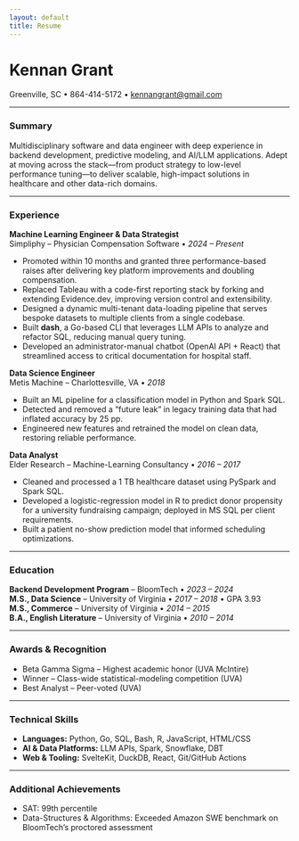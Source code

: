 ```yaml
---
layout: default
title: Resume
---
```


# Kennan Grant  
Greenville, SC • 864-414-5172 • kennangrant@gmail.com  

---

### Summary
Multidisciplinary software and data engineer with deep experience in backend development, predictive modeling, and AI/LLM applications. Adept at moving across the stack—from product strategy to low-level performance tuning—to deliver scalable, high-impact solutions in healthcare and other data-rich domains.

---

### Experience

**Machine Learning Engineer & Data Strategist**  
Simpliphy – Physician Compensation Software • _2024 – Present_  
- Promoted within 10 months and granted three performance-based raises after delivering key platform improvements and doubling compensation.  
- Replaced Tableau with a code-first reporting stack by forking and extending Evidence.dev, improving version control and extensibility.  
- Designed a dynamic multi-tenant data-loading pipeline that serves bespoke datasets to multiple clients from a single codebase.  
- Built **dash**, a Go-based CLI that leverages LLM APIs to analyze and refactor SQL, reducing manual query tuning.  
- Developed an administrator-manual chatbot (OpenAI API + React) that streamlined access to critical documentation for hospital staff.

**Data Science Engineer**  
Metis Machine – Charlottesville, VA • _2018_  
- Built an ML pipeline for a classification model in Python and Spark SQL.  
- Detected and removed a “future leak” in legacy training data that had inflated accuracy by 25 pp.  
- Engineered new features and retrained the model on clean data, restoring reliable performance.

**Data Analyst**  
Elder Research – Machine-Learning Consultancy • _2016 – 2017_  
- Cleaned and processed a 1 TB healthcare dataset using PySpark and Spark SQL.  
- Developed a logistic-regression model in R to predict donor propensity for a university fundraising campaign; deployed in MS SQL per client requirements.  
- Built a patient no-show prediction model that informed scheduling optimizations.

---

### Education
**Backend Development Program** – BloomTech • _2023 – 2024_  
**M.S., Data Science** – University of Virginia • _2017 – 2018_ • GPA 3.93  
**M.S., Commerce** – University of Virginia • _2014 – 2015_  
**B.A., English Literature** – University of Virginia • _2010 – 2014_

---

### Awards & Recognition
- Beta Gamma Sigma – Highest academic honor (UVA McIntire)  
- Winner – Class-wide statistical-modeling competition (UVA)  
- Best Analyst – Peer-voted (UVA)

---

### Technical Skills
- **Languages:** Python, Go, SQL, Bash, R, JavaScript, HTML/CSS  
- **AI & Data Platforms:** LLM APIs, Spark, Snowflake, DBT  
- **Web & Tooling:** SvelteKit, DuckDB, React, Git/GitHub Actions  

---

### Additional Achievements
- SAT: 99th percentile  
- Data-Structures & Algorithms: Exceeded Amazon SWE benchmark on BloomTech’s proctored assessment